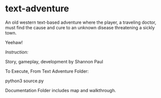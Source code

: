 # text-adventure
An old western text-based adventure where the player, a traveling doctor, must find the cause and cure to an unknown disease threatening a sickly town.

Yeehaw!

_Instruction:_

Story, gameplay, development by Shannon Paul

To Execute, From Text Adventure Folder:

python3 source.py

Documentation Folder includes map and walkthrough.
